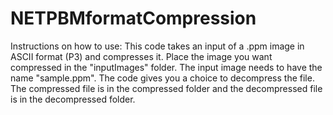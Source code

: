 # NETPBMformatCompression

Instructions on how to use:
This code takes an input of a .ppm image in ASCII format (P3) and compresses it. Place the image you want compressed in the "inputImages" folder. The input image needs to have the name "sample.ppm". The code gives you a choice to decompress the file. The compressed file is in the compressed folder and the decompressed file is in the decompressed folder.
